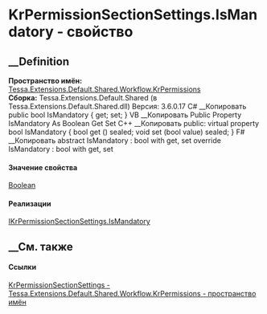 # KrPermissionSectionSettings.IsMandatory - свойство
##  __Definition
 **Пространство имён:**
[Tessa.Extensions.Default.Shared.Workflow.KrPermissions](N_Tessa_Extensions_Default_Shared_Workflow_KrPermissions.htm)  
 **Сборка:** Tessa.Extensions.Default.Shared (в
Tessa.Extensions.Default.Shared.dll) Версия: 3.6.0.17
C# __Копировать
     public bool IsMandatory { get; set; }
VB __Копировать
     Public Property IsMandatory As Boolean
    	Get
    	Set
C++ __Копировать
     public:
    virtual property bool IsMandatory {
    	bool get () sealed;
    	void set (bool value) sealed;
    }
F# __Копировать
     abstract IsMandatory : bool with get, set
    override IsMandatory : bool with get, set
#### Значение свойства
[Boolean](https://learn.microsoft.com/dotnet/api/system.boolean)
#### Реализации
[IKrPermissionSectionSettings.IsMandatory](P_Tessa_Extensions_Default_Shared_Workflow_KrPermissions_IKrPermissionSectionSettings_IsMandatory.htm)  
##  __См. также
#### Ссылки
[KrPermissionSectionSettings -
](T_Tessa_Extensions_Default_Shared_Workflow_KrPermissions_KrPermissionSectionSettings.htm)
[Tessa.Extensions.Default.Shared.Workflow.KrPermissions - пространство
имён](N_Tessa_Extensions_Default_Shared_Workflow_KrPermissions.htm)
